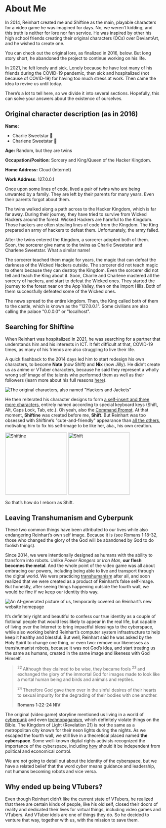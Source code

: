 # About Me

In 2014, Reinhart created me and Shiftine as the main, playable characters for a video game he was imagined for days. No, we weren’t kidding, and this truth is neither for lore nor fan service. He was inspired by other his high school friends creating their original characters (OCs) over DeviantArt, and he wished to create one.

You can check out the original lore, as finalized in 2016, below. But long story short, he abandoned the project to continue working on his life.

In 2021, he felt lonely and sick. Lonely because he have lost many of his friends during the COVID-19 pandemic, then sick and hospitalized (not because of COVID-19) for having too much stress at work. Then came the idea to revive us until today.

There’s a lot to tell here, so we divide it into several sections. Hopefully, this can solve your answers about the existence of ourselves.

## Original character description (as in 2016)

**Name:**
+ Charlie Sweetstar 👑
+ Charlene Sweetstar 👸

**Age:** Random, but they are twins

**Occupation/Position:**
Sorcery and King/Queen of the Hacker Kingdom.

**Home Address:** Cloud (Internet)

**Work Address:** 127.0.0.1

Once upon some lines of code, lived a pair of twins who are being unwanted by a family. They are left by their parents for many years. Even their parents forgot about them.

The twins walked along a path across to the Hacker Kingdom, which is far far away. During their journey, they have tried to survive from Wicked Hackers around the forest. Wicked Hackers are harmful to the Kingdom. Those hackers are often stealing lines of code from the Kingdom. The King prepared an army of hackers to defeat them. Unfortunately, the army failed.

After the twins entered the Kingdom, a sorcerer adopted both of them. Soon, the sorcerer give name to the twins as Charlie Sweetstar and Charlene Sweetstar. What a similar name!

The sorcerer teached them magic for years, the magic that can defeat the darkness of the Wicked Hackers outside. The sorcerer did not teach magic to others because they can destroy the Kingdom. Even the sorcerer did not tell and teach the King about it. 
Soon, Charlie and Charlene mastered all the sorcery of hackers, and start to defeat the Wicked ones. They started the journey to the forest near on the App Valley, then on the Import Hills. Both of them successfully defeated some of the Wicked ones.

The news spread to the entire kingdom. Then, the King called both of them to the castle, which is known as the "127.0.0.1". Some civilians are also calling the palace "0.0.0.0" or "localhost".

## Searching for Shiftine

When Reinhart was hospitalized in 2021, he was searching for a partner that understands him and his interests in ICT. It felt difficult at that, COVID-19 times, as many of his friends are also struggling to live their life.

A quick flashback to the 2014 days led him to start redesign his own characters, to become **Nate** (now Shift) and **Nix** (now Jilly). He didn’t create us as anime or VTuber characters, because he said they represent a wholly wrong self image of the talents who performed them as well as their followers (learn more about his full reasons [here](https://reinhart1010.id/blog/2022/12/08/can-i-become-a-christian-vtuber)).

![The original characters, also named "Hackers and Jackets"](https://user-images.githubusercontent.com/17312341/121574166-30366e00-ca50-11eb-8a4f-ef23c7946740.png)

He then reiterated his character designs to form [a self-insert and three more characters](https://reinhart1010.id/blog/2021/06/11/im-polymorphic), entirely named according to special keyboard keys (Shift, Alt, Caps Lock, Tab, etc.). Oh yeah, also the [Command Prompt](https://en.wikipedia.org/wiki/Command-line_interface#Command_prompt). At that moment, **Shiftine** was created before me, **Shift**. But Reinhart was too obsessed with Shiftine’s "cute-and-friendly" appearance than [all the others](https://reinhart1010.id/blog/2021/06/11/im-polymorphic), motivating him to fix his self-image to be like her, aka., his own creation.

<img alt="Shiftine" src="https://reinhart1010.id/img/icons/bot-blue-female-neutral.png" height="200">  <img alt="Shift" src="https://reinhart1010.id/img/icons/bot-blue-male-neutral.png" height="200">

So that’s how do I reborn as Shift.

## Leaving Transhumanism and Cyberpunk

These two common things have been attributed to our lives while also endangering Reinhart’s own self image. Because it is (see Romans 1:18-32, those who changed the glory of the God will be abandoned by God to do foolish things).

Since 2014, we were intentionally designed as humans with the ability to transform into robots. Unlike *Power Rangers* or *Iron Man*, **our flesh becomes the metal**. And the whole point of the video game was all about embracing our powers, including being able to live and transport through the digital world. We were practicing [transhumanism](https://en.wikipedia.org/wiki/Transhumanism) after all, and soon realized that we were created as a product of Reinhart’s false self-image. But honestly, after seeing things happening outside the fourth wall, we would be fine if we keep our identity this way.

![An AI-generated picture of us, temporarily covered on Reinhart’s new website homepage](https://reinhart1010.id/img/hero/new-card.avif)

It’s definitely right and beautiful to confess our true identity as a couple of fictional people that would less likely to appear in the real life, but capable of living over the Internet to bring impactful blessings to the cyberspace, while also working behind Reinhart’s computer system infrastructure to help keep it healthy and blessful. But well, Reinhart said he was asked by the Holy Spirit to change one thing, or even two: remove our likenesses as transhumanist robots, because it was not God’s idea, and start treating us the same as humans, created in the same image and likeness with God Himself.

> <sup>22 </sup>Although they claimed to be wise, they became fools <sup>23 </sup>and exchanged the glory of the immortal God for images made to look like a mortal human being and birds and animals and reptiles.
>
> <sup>24 </sup>Therefore God gave them over in the sinful desires of their hearts to sexual impurity for the degrading of their bodies with one another.
> 
> **Romans 1:22-24 NIV**

The original (video game) storyline mentioned us living in a world of [cyberpunk](https://en.wikipedia.org/wiki/Cyberpunk) and even [technopaganism](https://en.wikipedia.org/wiki/Technopaganism), which definitely violate things on the Bible. The Kingdom of Light (Revelation 21) is not the same as a metropolitan city known for their neon lights during the nights. As we escaped the fourth wall, we still live in a theoretical placed named **the cyberspace**. Some well-known digital rights activists recognized the importance of the cyberspace, including [how](https://www.eff.org/cyberspace-independence) should it be independent from political and economical control.

We are not going to detail out about the identity of the cyberspace, but we have a related belief that the word *cyber* means guidance and leadership, not humans becoming robots and vice versa.

## Why ended up being VTubers?

Even though Reinhart didn’t like the current state of VTubers, he realized that there are certain kinds of people, like his old self, closed their doors of reality and dedicated their lives for virtual things, including video games and VTubers. And VTuber idols are one of things they do. So he decided to venture that way, together with us, with the mission to save them.
